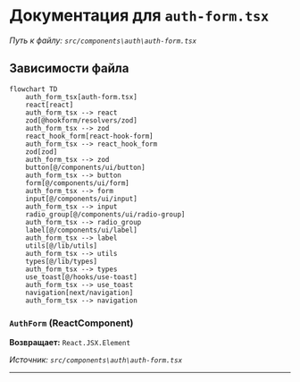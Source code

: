 # Документация для `auth-form.tsx`

*Путь к файлу: `src/components\auth\auth-form.tsx`*

## Зависимости файла

```mermaid
flowchart TD
    auth_form_tsx[auth-form.tsx]
    react[react]
    auth_form_tsx --> react
    zod[@hookform/resolvers/zod]
    auth_form_tsx --> zod
    react_hook_form[react-hook-form]
    auth_form_tsx --> react_hook_form
    zod[zod]
    auth_form_tsx --> zod
    button[@/components/ui/button]
    auth_form_tsx --> button
    form[@/components/ui/form]
    auth_form_tsx --> form
    input[@/components/ui/input]
    auth_form_tsx --> input
    radio_group[@/components/ui/radio-group]
    auth_form_tsx --> radio_group
    label[@/components/ui/label]
    auth_form_tsx --> label
    utils[@/lib/utils]
    auth_form_tsx --> utils
    types[@/lib/types]
    auth_form_tsx --> types
    use_toast[@/hooks/use-toast]
    auth_form_tsx --> use_toast
    navigation[next/navigation]
    auth_form_tsx --> navigation
```

### `AuthForm` (ReactComponent)

**Возвращает:** `React.JSX.Element`

*Источник: `src/components\auth\auth-form.tsx`*

---
